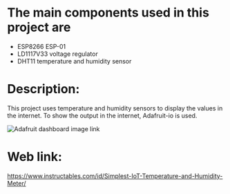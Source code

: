 # The main components used in this project are
- ESP8266 ESP-01
- LD1117V33 voltage regulator
- DHT11 temperature and humidity sensor
# Description:
This project uses temperature and humidity sensors to display the values in the internet.
To show the output in the internet, Adafruit-io is used. 





![Adafruit dashboard image link](https://content.instructables.com/F6O/GX2J/K9G9HAPW/F6OGX2JK9G9HAPW.LARGE.jpg?auto=webp&frame=1&fit=bounds)

# Web link:
https://www.instructables.com/id/Simplest-IoT-Temperature-and-Humidity-Meter/
